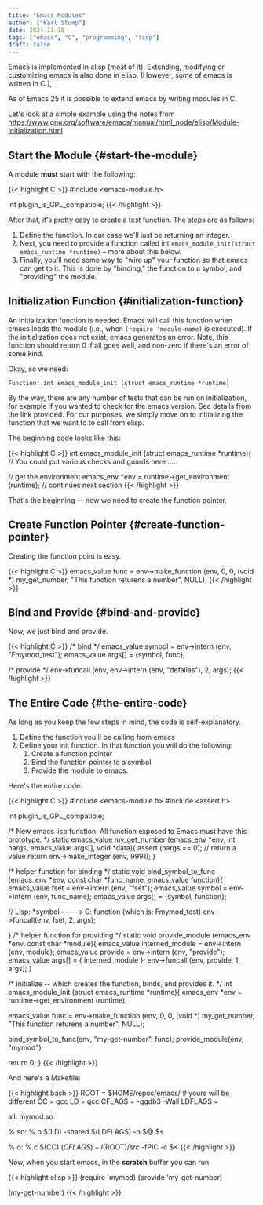 ```yaml
---
title: "Emacs Modules"
author: ["Karl Stump"]
date: 2024-11-18
tags: ["emacs", "C", "programming", "lisp"]
draft: false
---
```


Emacs is implemented in elisp (most of it). Extending, modifying or customizing emacs is also done
in elisp. (However, some of emacs is written in C.),

As of Emacs 25 it is possible to extend emacs by writing modules in C.

Let's look at a simple example using the notes from <https://www.gnu.org/software/emacs/manual/html_node/elisp/Module-Initialization.html>


## Start the Module {#start-the-module}

A module **must** start with the following:

{{< highlight C >}}
#include <emacs-module.h>

int plugin_is_GPL_compatible;
{{< /highlight >}}

After that, it's pretty easy to create a test function. The steps are as follows:

1.  Define the function. In our case we'll just be returning an integer.
2.  Next, you need to provide a function called int `emacs_module_init(struct emacs_runtime *runtime)`
    &#x2013; more about this below.
3.  Finally, you'll need some way to "wire up" your function so that emacs can get to it. This is done
    by "binding," the function to a symbol, and "providing" the module.


## Initialization Function {#initialization-function}

An initialization function is needed. Emacs will call this function when emacs loads the module (i.e., when `(require 'module-name)` is executed). If the initialization does not exist, emacs generates an error. Note, this function should return 0 if all goes well, and non-zero if there's an error of some kind.

Okay, so we need:

`Function: int emacs_module_init (struct emacs_runtime *runtime)`

By the way, there are any number of tests that can be run on initialization, for example if you wanted to check for the emacs version. See details from the link provided. For our purposes, we simply move on to initializing the function that we want to to call from elisp.

The beginning code looks like this:

{{< highlight C >}}
int emacs_module_init (struct emacs_runtime *runtime){
  // You could put various checks and guards here .....

  // get the environment
  emacs_env *env = runtime->get_environment (runtime);
  // continues next section
{{< /highlight >}}

That's the beginning &#x2014; now we need to create the function pointer.


## Create Function Pointer {#create-function-pointer}

Creating the function point is easy.

{{< highlight C >}}
emacs_value func = env->make_function (env, 0, 0,
                                       (void *) my_get_number,
                                       "This function returens a number", NULL);
{{< /highlight >}}


## Bind and Provide {#bind-and-provide}

Now, we just bind and provide.

{{< highlight C >}}
/* bind */
emacs_value symbol = env->intern (env, "Fmymod_test");
emacs_value args[] = {symbol, func};

/* provide */
env->funcall (env, env->intern (env, "defalias"), 2, args);
{{< /highlight >}}


## The Entire Code {#the-entire-code}

As long as you keep the few steps in mind, the code is self-explanatory.

1.  Define the function you'll be calling from emacs
2.  Define your init function. In that function you will do the following:
    1.  Create a function pointer
    2.  Bind the function pointer to a symbol
    3.  Provide the module to emacs.

Here's the entire code:

{{< highlight C >}}
#include <emacs-module.h>
#include <assert.h>

int plugin_is_GPL_compatible;

/* New emacs lisp function. All function exposed to Emacs must have this prototype. */
static emacs_value my_get_number (emacs_env *env, int nargs, emacs_value args[], void *data){
  assert (nargs == 0);
  // return a value
  return env->make_integer (env, 9991);
}

/* helper function for binding */
static void bind_symbol_to_func (emacs_env *env, const char *func_name, emacs_value function){
  emacs_value fset = env->intern (env, "fset");
  emacs_value symbol = env->intern (env, func_name);
  emacs_value args[] = {symbol, function};

  // Lisp: *symbol ----> C: function (which is: Fmymod_test)
  env->funcall(env, fset, 2, args);

}
/* helper function for providing */
static void provide_module (emacs_env *env, const char *module){
  emacs_value interned_module = env->intern (env, module);
  emacs_value provide = env->intern (env, "provide");
  emacs_value args[] = { interned_module };
  env->funcall (env, provide, 1, args);
}


/* initialize -- which creates the function, binds, and provides it. */
int emacs_module_init (struct emacs_runtime *runtime){
  emacs_env *env = runtime->get_environment (runtime);

  emacs_value func = env->make_function (env, 0, 0,
                                         (void *) my_get_number,
                                         "This function returens a number", NULL);


  bind_symbol_to_func(env, "my-get-number", func);
  provide_module(env, "mymod");

  return 0;
}
{{< /highlight >}}

And here's a Makefile:

{{< highlight bash >}}
ROOT	= $HOME/repos/emacs/ # yours will be different
CC	= gcc
LD	= gcc
CFLAGS	= -ggdb3 -Wall
LDFLAGS =

all: mymod.so


%.so: %.o
        $(LD) -shared $(LDFLAGS) -o $@ $<

%.o: %.c
        $(CC) $(CFLAGS) -I$(ROOT)/src -fPIC -c $<
{{< /highlight >}}

Now, when you start emacs, in the **scratch** buffer you can run

{{< highlight elisp >}}
(require 'mymod)
(provide 'my-get-number)

(my-get-number)
{{< /highlight >}}
